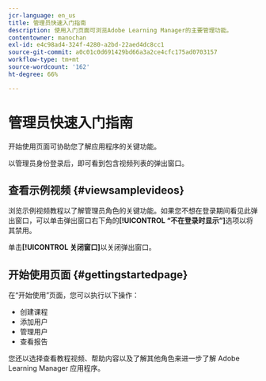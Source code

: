 ```yaml
---
jcr-language: en_us
title: 管理员快速入门指南
description: 使用入门页面可浏览Adobe Learning Manager的主要管理功能。
contentowner: manochan
exl-id: e4c98ad4-324f-4280-a2bd-22aed4dc8cc1
source-git-commit: a0c01c0d691429bd66a3a2ce4cfc175ad0703157
workflow-type: tm+mt
source-wordcount: '162'
ht-degree: 66%

---
```


# 管理员快速入门指南

开始使用页面可协助您了解应用程序的关键功能。

以管理员身份登录后，即可看到包含视频列表的弹出窗口。

## 查看示例视频 {#viewsamplevideos}

浏览示例视频教程以了解管理员角色的关键功能。如果您不想在登录期间看见此弹出窗口，可以单击弹出窗口右下角的&#x200B;**[!UICONTROL “不在登录时显示”]**&#x200B;选项以将其禁用。

单击&#x200B;**[!UICONTROL 关闭窗口]**&#x200B;以关闭弹出窗口。

<!--![](assets/welcome-videos-e1439961904106.png)-->

## 开始使用页面 {#gettingstartedpage}

在“开始使用”页面，您可以执行以下操作：

* 创建课程
* 添加用户
* 管理用户
* 查看报告

您还以选择查看教程视频、帮助内容以及了解其他角色来进一步了解 Adobe Learning Manager 应用程序。

<!--![](assets/admin-landing-page-300x204.png)-->
